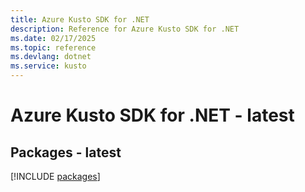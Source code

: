 ```yaml
---
title: Azure Kusto SDK for .NET
description: Reference for Azure Kusto SDK for .NET
ms.date: 02/17/2025
ms.topic: reference
ms.devlang: dotnet
ms.service: kusto
---
```

# Azure Kusto SDK for .NET - latest
## Packages - latest
[!INCLUDE [packages](kusto-index.md)]